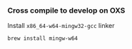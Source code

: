 ### Cross compile to develop on OXS

Install `x86_64-w64-mingw32-gcc` linker

```
brew install mingw-w64
```
